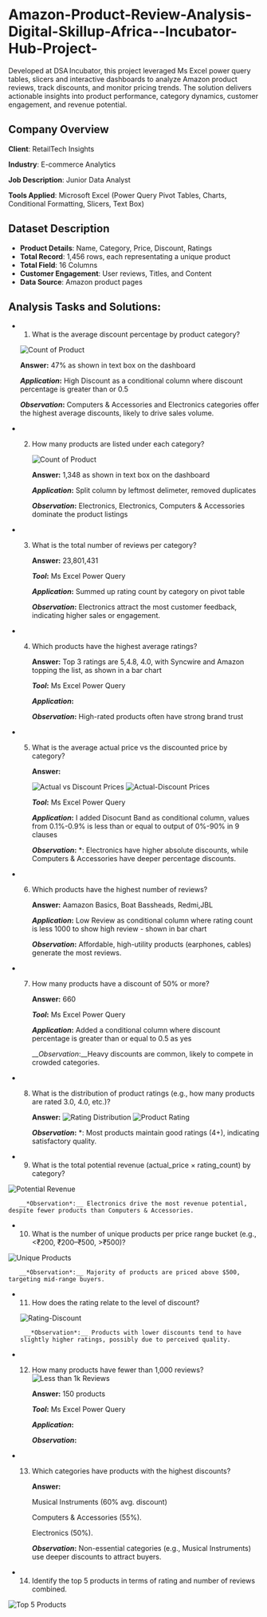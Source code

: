 # Amazon-Product-Review-Analysis-Digital-Skillup-Africa--Incubator-Hub-Project-
Developed at DSA Incubator, this project leveraged Ms Excel power query tables, slicers and interactive dashboards to analyze Amazon product reviews, track discounts, and monitor pricing trends. The solution delivers actionable  insights into product performance, category dynamics, customer engagement, and revenue potential.

## Company Overview
__Client__: RetailTech Insights

__Industry__: E-commerce Analytics

__Job Description__: Junior Data Analyst

__Tools Applied__: Microsoft Excel (Power Query Pivot Tables, Charts, Conditional Formatting, Slicers, Text Box)

## Dataset Description
- __Product Details__: Name, Category, Price, Discount, Ratings
- __Total Record__: 1,456 rows, each representating a unique product
- __Total Field__: 16 Columns
- __Customer Engagement__: User reviews, Titles, and Content
- __Data Source__: Amazon product pages




## Analysis Tasks and Solutions:
- 1. What is the average discount percentage by product category?
    
  ![Count of Product](https://github.com/user-attachments/assets/c7963a83-00e1-4858-a763-c5d72a63f5d5)

 
   
     __Answer:__ 47% as shown in text box on the dashboard
     
   
     __*Application*:__ High Discount as a conditional column where discount percentage is greater than or 0.5
     
     __*Observation*:__ Computers & Accessories and Electronics categories offer the highest average discounts, likely to drive sales volume.  


- 2. How many products are listed under each category?
 
     ![Count of Product](https://github.com/user-attachments/assets/180e8632-10d7-410e-8431-474a9d53520e)

 
      __Answer:__ 1,348 as shown in text box on the dashboard
     
     __*Application*:__ Split column by leftmost delimeter, removed duplicates
     
     __*Observation*:__ Electronics, Electronics, Computers & Accessories dominate the product listings

- 3. What is the total number of reviews per category?
 
      __Answer:__ 23,801,431

     __*Tool*:__ Ms Excel Power Query
     
     __*Application*:__ Summed up rating count by category on pivot table
     
     __*Observation*:__ Electronics attract the most customer feedback, indicating higher sales or engagement.  
- 4. Which products have the highest average ratings?
 
     __Answer:__ Top 3 ratings are 5,4.8, 4.0, with Syncwire and Amazon topping the list, as shown in a bar chart
     
     __*Tool*:__ Ms Excel Power Query
     
     __*Application*:__ 
     
     __*Observation*:__ High-rated products often have strong brand trust 
- 5. What is the average actual price vs the discounted price by category?
 
      __Answer:__
     
     ![Actual vs Discount Prices](https://github.com/user-attachments/assets/57da443d-186b-47d1-aa6c-1c8c638fda8a) ![Actual-Discount Prices](https://github.com/user-attachments/assets/867a9874-2bf1-4d79-9957-b2ea12dd6f1a)

     
     __*Tool*:__ Ms Excel Power Query
     
     __*Application*:__ I added Disocunt Band as conditional column, values from 0.1%-0.9% is less than or equal to output of 0%-90% in 9 clauses
     
     __*Observation*:__ *: Electronics have higher absolute discounts, while Computers & Accessories have deeper percentage discounts.  
- 6. Which products have the highest number of reviews?
 
     __Answer:__ Aamazon Basics, Boat Bassheads, Redmi,JBL
     
     __*Application*:__ Low Review as conditional column where rating count is less 1000 to show high review - shown in bar chart
     
     __*Observation*:__ Affordable, high-utility products (earphones, cables) generate the most reviews.
- 7. How many products have a discount of 50% or more?

     __Answer:__ 660
     
     __*Tool*:__ Ms Excel Power Query
     
     __*Application*:__ Added a conditional column where discount percentage is greater than or equal to 0.5 as yes
     
     __*Observation*:__Heavy discounts are common, likely to compete in crowded categories.  
 
- 8.  What is the distribution of product ratings (e.g., how many products are rated 3.0, 
4.0, etc.)?

      __Answer:__
      ![Rating Distribution](https://github.com/user-attachments/assets/3ae8dad4-0dd5-484a-824f-e3734c66eb1e)
![Product Rating](https://github.com/user-attachments/assets/b65d31c5-11e0-4dbe-bf1c-806028686ee8)
     
      __*Observation*:__ *: Most products maintain good ratings (4+), indicating satisfactory quality.  
- 9. What is the total potential revenue (actual_price × rating_count) by category?

![Potential Revenue](https://github.com/user-attachments/assets/4e971bb9-cadd-4734-8b9c-f65283c4c4e1)

 
       __*Observation*:__ Electronics drive the most revenue potential, despite fewer products than Computers & Accessories.  
- 10. What is the number of unique products per price range bucket (e.g., <₹200, 
₹200–₹500, >₹500)?

![Unique Products](https://github.com/user-attachments/assets/75c59afc-49ad-4d4f-9675-42ae80e29d63)


      
       __*Observation*:__ Majority of products are priced above $500, targeting mid-range buyers.  
- 11. How does the rating relate to the level of discount?
 
     ![Rating-Discount](https://github.com/user-attachments/assets/0d30afcd-9f6e-46da-ae26-b1a8f734e51a)

     
       __*Observation*:__ Products with lower discounts tend to have slightly higher ratings, possibly due to perceived quality.  
- 12. How many products have fewer than 1,000 reviews?
      ![Less than 1k Reviews](https://github.com/user-attachments/assets/debccae3-bcf5-4f0f-b2b3-b742e94e9404)

 
       __Answer:__ 150 products 
     
       __*Tool*:__ Ms Excel Power Query
     
       __*Application*:__ 
     
       __*Observation*:__
- 13. Which categories have products with the highest discounts?
 
       __Answer:__
      
      Musical Instruments (60% avg. discount)  

      Computers & Accessories (55%). 
  
      Electronics (50%).  
     
       __*Observation*:__ Non-essential categories (e.g., Musical Instruments) use deeper discounts to attract buyers.
- 14. Identify the top 5 products in terms of rating and number of reviews combined.

![Top 5 Products](https://github.com/user-attachments/assets/eb6e57d3-b3e0-4b30-9c7e-22f69449b5e5)
